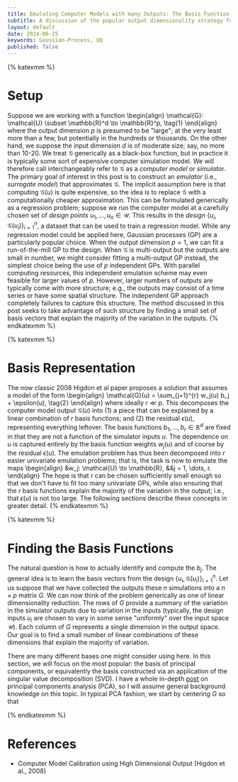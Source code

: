 ```yaml
---
title: Emulating Computer Models with many Outputs: The Basis Function Approach
subtitle: A discussion of the popular output dimensionality strategy for emulating multi-output functions.
layout: default
date: 2024-06-25
keywords: Gaussian-Process, UQ
published: false
---
```


{% katexmm %}
# Setup
Suppose we are working with a function
\begin{align}
\mathcal{G}: \mathcal{U} \subset \mathbb{R}^d \to \mathbb{R}^p, \tag{1}
\end{align}
where the output dimension $p$ is presumed to be "large"; at the very least
more than a few, but potentially in the hundreds or thousands. On the other
hand, we suppose the input dimension $d$ is of moderate size; say, no more than
10-20. We treat $\mathcal{G}$ generically as a black-box function, but in
practice it is typically some
sort of expensive computer simulation model. We will therefore call interchangeably
refer to $\mathcal{G}$ as a *computer model* or *simulator*. The primary goal of interest
in this post is to construct an *emulator* (i.e., *surrogate model*) that
approximates $\mathcal{G}$. The implicit assumption here is that computing $\mathcal{G}(u)$ is
quite expensive, so the idea is to replace $\mathcal{G}$ with a computationally cheaper
approximation. This can be formulated generically as a regression problem; suppose
we run the computer model at a carefully chosen set of *design points*
$u_1, \dots, u_n \in \mathcal{U}$. This results in the *design*
$\{u_i, \mathcal{G}(u_i)\}_{i=1}^{n}$, a dataset that can be used to train a regression
model. While any regression model could be applied here, Gaussian processes (GP)
are a particularly popular choice. When the output dimension $p=1$, we can
fit a run-of-the-mill GP to the design. When $\mathcal{G}$ is multi-output but the outputs
are small in number, we might consider fitting a multi-output GP instead, the
simplest choice being the use of $p$ independent GPs. With parallel computing
resources, this independent emulation scheme may even feasible for larger values
of $p$. However, larger numbers of outputs are typically come with more
structure; e.g., the outputs may consist of a time series or have some spatial
structure. The independent GP approach completely failures to capture this
structure. The method discussed in this post seeks to take advantage of such
structure by finding a small set of basis vectors that explain the majority of
the variation in the outputs.
{% endkatexmm %}

{% katexmm %}
# Basis Representation
The now classic 2008 Higdon et al paper proposes a solution that assumes a model
of the form
\begin{align}
\mathcal{G}(u) = \sum_{j=1}^{r} w_j(u) b_j + \epsilon(u), \tag{2}
\end{align}
where ideally $r \ll p$. This decomposes the computer model output $\mathcal{G}(u)$ into
(1) a piece that can be explained by a linear combination of $r$ basis functions;
and (2) the residual $\epsilon(u)$, representing everything leftover. The basis
functions $b_1, \dots, b_r \in \mathbb{R}^d$ are fixed in that they are not a
function of the simulator inputs $u$. The dependence on $u$ is captured entirely
by the basis function weights $w_j(u)$ and of course by the residual $\epsilon(u)$.
The emulation problem has thus been decomposed into $r$ easier univariate
emulation problems; that is, the task is now to emulate the maps
\begin{align}
&w_j: \mathcal{U} \to \mathbb{R}, &&j = 1, \dots, r.
\end{align}
The hope is that $r$ can be chosen sufficiently small enough so that we don't
have to fit too many univariate GPs, while also ensuring that the $r$ basis
functions explain the majority of the variation in the output; i.e., that
$\epsilon(u)$ is not too large. The following sections describe these concepts
in greater detail.
{% endkatexmm %}

{% katexmm %}
# Finding the Basis Functions
The natural question is how to actually identify and compute the $b_j$. The
general idea is to learn the basis vectors from the design
$\{u_i, \mathcal{G}(u_i)\}_{i=1}^{n}$.
Let us suppose that we have collected the outputs these $n$ simulations into a
$n \times p$ matrix $G$. We can now think of the problem generically as one
of linear dimensionality reduction. The rows of $G$ provide a summary of the
variation in the simulator outputs due to variation in the inputs (typically,
the design inputs $u_i$ are chosen to vary in some sense "uniformly" over the
input space $\mathcal{U}$). Each column of $G$ represents a single dimension
in the output space. Our goal is to find a small number of
linear combinations of these dimensions that explain the majority of variation.

There are many different bases one might consider using here. In this section,
we will focus on the most popular: the basis of principal components,
or equivalently the basis constructed via an application of the singular
value decomposition (SVD). I have a whole in-depth
[post](https://arob5.github.io/blog/2023/12/15/PCA/) on principal components
analysis (PCA), so I will assume general background knowledge on this topic.
In typical PCA fashion, we start by centering $G$ so that

{% endkatexmm %}


# References
- Computer Model Calibration using High Dimensional Output (Higdon et al., 2008)
